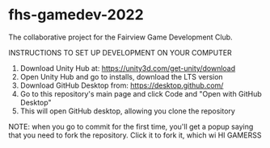 # fhs-gamedev-2022
The collaborative project for the Fairview Game Development Club.


INSTRUCTIONS TO SET UP DEVELOPMENT ON YOUR COMPUTER

1. Download Unity Hub at: https://unity3d.com/get-unity/download
2. Open Unity Hub and go to installs, download the LTS version
3. Download GitHub Desktop from: https://desktop.github.com/
4. Go to this repository's main page and click Code and "Open with GitHub Desktop"
5. This will open GitHub desktop, allowing you clone the repository

NOTE: when you go to commit for the first time, you'll get a popup saying that you need to fork the repository. Click it to fork it, which wi
HI GAMERSS

